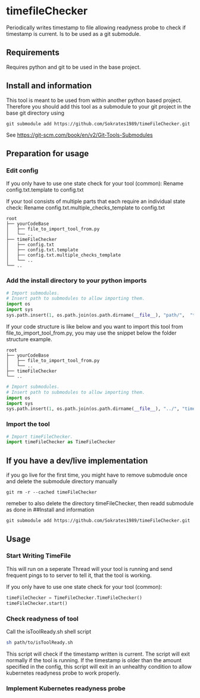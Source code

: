 # timefileChecker
Periodically writes timestamp to file allowing readyness probe to check if timestamp is current. Is to be used as a git submodule. 

## Requirements

Requires python and git to be used in the base project.

## Install and information

This tool is meant to be used from within another python based project. 
Therefore you should add this tool as a submodule to your git project in the base git directory using 

```console
git submodule add https://github.com/Sokrates1989/timeFileChecker.git
```

See https://git-scm.com/book/en/v2/Git-Tools-Submodules

## Preparation for usage

### Edit config

If you only have to use one state check for your tool (common):
Rename config.txt.template to config.txt

If your tool consists of multiple parts that each require an individual state check:
Rename config.txt.multiple_checks_template to config.txt

```
root
├── yourCodeBase
│   ├── file_to_import_tool_from.py
│   └── ..
├── timeFileChecker
│   ├── config.txt
│   ├── config.txt.template
│   ├── config.txt.multiple_checks_template
│   └── ..
└── ..
```


### Add the install directory to your python imports 

```python
# Import submodules.
# Insert path to submodules to allow importing them.
import os
import sys
sys.path.insert(1, os.path.join(os.path.dirname(__file__), "path/",  "to/", "timeFileChecker"))
```

If your code structure is like below and you want to import this tool from file_to_import_tool_from.py, you may use the snippet below the folder structure example.

```
root
├── yourCodeBase
│   ├── file_to_import_tool_from.py
│   └── ..
├── timeFileChecker
└── ..
```

```python
# Import submodules.
# Insert path to submodules to allow importing them.
import os
import sys
sys.path.insert(1, os.path.join(os.path.dirname(__file__), "../", "timeFileChecker"))
```


### Import the tool 

```python
# Import timeFileChecker.
import timeFileChecker as TimeFileChecker
```


## If you have a dev/live implementation

if you go live for the first time, you might have to remove submodule once and delete the submodule directory manually

```
git rm -r --cached timeFileChecker
```

remeber to also delete the directory timeFileChecker, then readd submodule as done in ##Install and information

```
git submodule add https://github.com/Sokrates1989/timeFileChecker.git
```



## Usage

### Start Writing TimeFile

This will run on a seperate Thread will your tool is running and send frequent pings to to server to tell it, that the tool is working.

If you only have to use one state check for your tool (common):

```python
timeFileChecker = TimeFileChecker.TimeFileChecker()
timeFileChecker.start()
```


### Check readyness of tool

Call the isToolReady.sh shell script 

```bash
sh path/to/isToolReady.sh
```

This script will check if the timestamp written is current.
The script will exit normally if the tool is running.
If the timestamp is older than the amount specified in the config, this script will exit in an unhealthy condition to allow kubernetes readyness probe to work properly.

### Implement Kubernetes readyness probe


